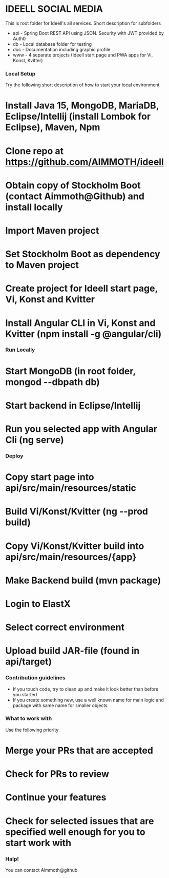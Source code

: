 # IDEELL SOCIAL MEDIA #

This is root folder for Ideell's all services. Short description for subfolders

* api - Spring Boot REST API using JSON. Security with JWT provided by Auth0
* db - Local database folder for testing
* doc - Documentation including graphic profile
* www - 4 separate projects (Ideell start page and PWA apps for Vi, Konst, Kvitter)

### Local Setup ###

Try the following short description of how to start your local environment

# Install Java 15, MongoDB, MariaDB, Eclipse/Intellij (install Lombok for Eclipse), Maven, Npm
# Clone repo at https://github.com/AIMMOTH/ideell 
# Obtain copy of Stockholm Boot (contact Aimmoth@Github) and install locally
# Import Maven project
# Set Stockholm Boot as dependency to Maven project
# Create project for Ideell start page, Vi, Konst and Kvitter
# Install Angular CLI in Vi, Konst and Kvitter (npm install -g @angular/cli)

### Run Locally ###

# Start MongoDB (in root folder, mongod --dbpath db)
# Start backend in Eclipse/Intellij
# Run you selected app with Angular Cli (ng serve)

### Deploy ###

# Copy start page into api/src/main/resources/static
# Build Vi/Konst/Kvitter (ng --prod build)
# Copy Vi/Konst/Kvitter build into api/src/main/resources/{app}
# Make Backend build (mvn package)
# Login to ElastX
# Select correct environment
# Upload build JAR-file (found in api/target)

### Contribution guidelines ###

* If you touch code, try to clean up and make it look better than before you started
* If you create something new, use a well known name for main logic and package with same name for smaller objects

### What to work with ###

Use the following priority

# Merge your PRs that are accepted
# Check for PRs to review
# Continue your features
# Check for selected issues that are specified well enough for you to start work with

### Halp! ###

You can contact Aimmoth@github
